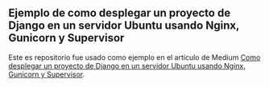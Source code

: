 ## Ejemplo de como desplegar un proyecto de Django en un servidor Ubuntu usando Nginx, Gunicorn y Supervisor

Este es repositorio fue usado como ejemplo en el artículo de Medium [Como desplegar un proyecto de Django en un servidor Ubuntu usando Nginx, Gunicorn y Supervisor](https://medium.com/@josemiguel.sandoval20/como-desplegar-un-proyecto-de-django-en-un-servidor-ubuntu-usando-nginx-gunicorn-y-supervisor-9f66419c2c4d).
